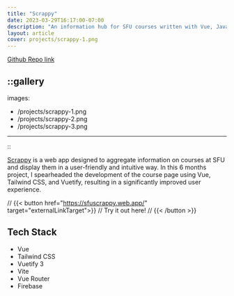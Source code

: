 ```yaml
---
title: "Scrappy"
date: 2023-03-29T16:17:00-07:00
description: "An information hub for SFU courses written with Vue, JavaScript, Vuetify 3, and Tailwind CSS."
layout: article
cover: projects/scrappy-1.png
---
```

[Github Repo link](https://github.com/djennedy/scrappy)

::gallery
---
images:
  - /projects/scrappy-1.png
  - /projects/scrappy-2.png
  - /projects/scrappy-3.png
---
::

[Scrappy](https://sfuscrappy.web.app//) is a web app designed to aggregate information on courses at SFU and display them in a user-friendly and intuitive way. In this 6 months project, I spearheaded the development of the course page using Vue, Tailwind CSS, and Vuetify, resulting in a significantly improved user experience.

// {{< button href="https://sfuscrappy.web.app/" target="externalLinkTarget">}}
// Try it out here!
// {{< /button >}}

## Tech Stack

- Vue
- Tailwind CSS
- Vuetify 3
- Vite
- Vue Router
- Firebase
